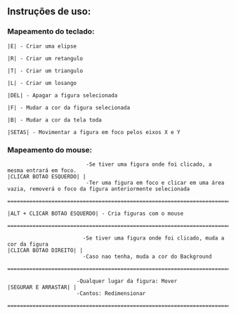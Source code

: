 ## Instruções de uso:

### Mapeamento do teclado:

    |E| - Criar uma elipse

    |R| - Criar um retangulo

    |T| - Criar um triangulo

    |L| - Criar um losango

    |DEL| - Apagar a figura selecionada

    |F| - Mudar a cor da figura selecionada

    |B| - Mudar a cor da tela toda

    |SETAS| - Movimentar a figura em foco pelos eixos X e Y

### Mapeamento do mouse:

    
                             -Se tiver uma figura onde foi clicado, a mesma entrará em foco.
    |CLICAR BOTAO ESQUERDO| | 
                             -Ter uma figura em foco e clicar em uma área vazia, removerá o foco da figura anteriormente selecionada
    
    ================================================================================================================================
    
    |ALT + CLICAR BOTAO ESQUERDO| - Cria figuras com o mouse
    
    ================================================================================================================================
    
                            -Se tiver uma figura onde foi clicado, muda a cor da figura
    |CLICAR BOTAO DIREITO| | 
                            -Caso nao tenha, muda a cor do Background
    
    ================================================================================================================================
    
                          -Qualquer lugar da figura: Mover
    |SEGURAR E ARRASTAR| |
                          -Cantos: Redimensionar
    
    ================================================================================================================================
